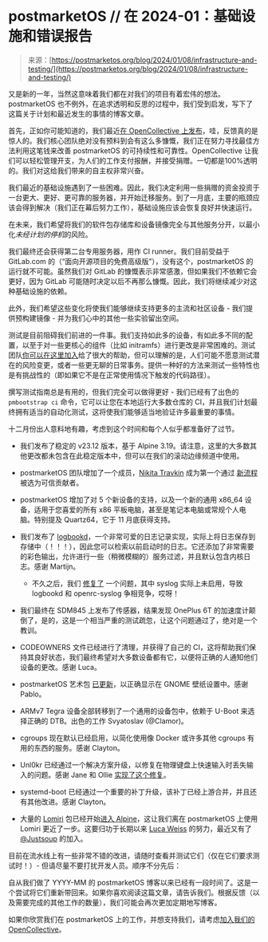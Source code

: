 <!--yml

类别：未分类

日期：2024-05-27 14:35:56

-->

# postmarketOS // 在 2024-01：基础设施和错误报告

> 来源：[https://postmarketos.org/blog/2024/01/08/infrastructure-and-testing/](https://postmarketos.org/blog/2024/01/08/infrastructure-and-testing/)

又是新的一年，当然这意味着我们都在对我们的项目有着宏伟的想法。postmarketOS 也不例外，在追求透明和反思的过程中，我们受到启发，写下了这篇关于计划和最近发生的事情的博客文章。

首先，正如你可能知道的，我们最近[在 OpenCollective 上发布](https://opencollective.com/postmarketos)，哇，反馈真的是惊人的。我们核心团队绝对没有预料到会有这么多慷慨，我们正在努力寻找最佳方法利用这笔钱来改善 postmarketOS 的可持续性和可靠性。OpenCollective 让我们可以轻松管理开支，为人们的工作支付报酬，并接受捐赠。一切都是100%透明的。我们对这给我们带来的自主权非常兴奋。

我们最近的基础设施遇到了一些困难。因此，我们决定利用一些捐赠的资金投资于一台更大、更好、更可靠的服务器，并开始迁移服务。到了一月底，主要的瓶颈应该会得到解决（我们正在幕后努力工作），基础设施应该会恢复良好并快速运行。

在未来，我们希望将我们的软件包存储库和设备镜像完全与其他服务分开，以最小化*未经计划的停机*的风险。

我们最终还会获得第二台专用服务器，用作 CI runner。我们目前受益于 GitLab.com 的（“面向开源项目的免费高级版”），没有这个，postmarketOS 的运行就不可能。虽然我们对 GitLab 的慷慨表示非常感激，但如果我们不依赖它会更好，因为 GitLab 可能随时决定以后不再那么慷慨。因此，我们将继续减少对这种基础设施的依赖。

此外，我们希望这些变化将使我们能够继续支持更多的主流和社区设备 - 我们提供预构建镜像 - 并为我们心中的其他一些实验留出空间。

测试是目前阻碍我们前进的一件事。我们支持如此多的设备，有如此多不同的配置，以至于对一些更核心的组件（比如 initramfs）进行更改是非常困难的。测试团队[你可以在这里加入](https://wiki.postmarketos.org/wiki/Testing_Team)给了很大的帮助，但可以理解的是，人们可能不愿意测试潜在的风险变更，或者一些更无聊的日常事务。提供一种好的方法来测试一些特性也是有挑战性的（即如果它不是在正常使用情况下触发的代码路径）。

撰写测试指南总是有用的，但我们完全可以做得更好 - 我们已经有了出色的 `pmbootstrap ci` 命令，它可以让您在本地运行大多数仓库的 CI，并且我们计划最终拥有适当的自动化测试，这将使我们能够适当地验证许多最重要的事情。

十二月份出人意料地有趣，考虑到这个时间和每个人似乎都准备好了过节。

+   我们发布了稳定的 v23.12 版本，基于 Alpine 3.19。请注意，这里的大多数其他更改都未包含在此稳定版本中，但可以在我们的滚动边缘频道中使用。

+   postmarketOS 团队增加了一个成员，[Nikita Travkin](https://gitlab.com/TravMurav) 成为第一个通过 [新流程](https://postmarketos.org/blog/2023/12/03/how-to-become-tc/) 被选为可信贡献者。

+   postmarketOS 增加了对 5 个新设备的支持，以及一个新的通用 x86_64 设备，适用于您喜爱的所有 x86 平板电脑，甚至是笔记本电脑或常规个人电脑。特别提及 Quartz64，它于 11 月底获得支持。

+   我们发布了 [logbookd](https://git.sr.ht/~martijnbraam/logbookd)，一个非常可爱的日志记录实现，实际上将日志保存到存储中（！！！），因此您可以检索以前启动时的日志。它还添加了非常需要的彩色输出，允许进行一些（稍微模糊的）服务过滤，并且默认包含内核日志。感谢 Martijn。

    +   不久之后，我们 [修复了](https://gitlab.com/postmarketOS/pmaports/-/commit/7efcec020d35491fae66e65c3bcad6e7c9d83638) 一个问题，其中 syslog 实际上未启用，导致 logbookd 和 openrc-syslog 争相竞争，哎呀！

+   我们最终在 SDM845 上发布了传感器，结果发现 OnePlus 6T 的加速度计颠倒了，是的，这是一个相当严重的测试疏忽，让这个问题通过了，绝对是一个教训。

+   CODEOWNERS 文件已经进行了清理，并获得了自己的 CI，这将帮助我们保持其良好状态，我们最终希望对大多数设备都有它，以便将正确的人通知他们设备的更改。感谢 Luca。

+   postmarketOS 艺术包 [已更新](https://gitlab.com/postmarketOS/pmaports/-/merge_requests/4614)，以正确显示在 GNOME 壁纸设置中。感谢 Pablo。

+   ARMv7 Tegra 设备全部转移到了一个通用的设备包中，依赖于 U-Boot 来选择正确的 DTB。出色的工作 Svyatoslav (@Clamor)。

+   cgroups 现在默认已经启用，以简化使用像 Docker 或许多其他 cgroups 有用的东西的服务。感谢 Clayton。

+   Unl0kr 已经通过一个解决方案升级，以修复在物理键盘上快速输入时丢失输入的问题。感谢 Jane 和 Ollie [实现了这个修复](https://github.com/calebccff/lv_drivers/pull/5)。

+   systemd-boot 已经通过一个重要的补丁升级，该补丁已经上游合并，并且还有其他改进。感谢 Clayton。

+   大量的 [Lomiri](https://lomiri.com/) 包已经开始[进入 Alpine](https://pkgs.alpinelinux.org/packages?name=*lomiri*&branch=edge&repo=&arch=aarch64&maintainer=)，这让我们离在 postmarketOS 上使用 Lomiri 更近了一步。这要归功于长期以来 [Luca Weiss](https://fosstodon.org/@z3ntu) 的努力，最近又有了 [@Justsoup](https://mstdn.social/@justsoup) 的加入。

目前在流水线上有一些非常不错的改进，请随时查看并测试它们（仅在它们要求测试时！）- 但请尽量不要打扰开发人员。顺序不分先后：

自从我们做了 YYYY-MM 的 postmarketOS 博客以来已经有一段时间了。这是一个尝试将它们重新带回来。如果你喜欢阅读这篇文章，请告诉我们。根据反馈（以及需要完成的其他工作的数量），我们可能会再次更加定期地写博客。

如果你欣赏我们在 postmarketOS 上的工作，并想支持我们，请考虑[加入我们的 OpenCollective](https://opencollective.com/postmarketos)。
